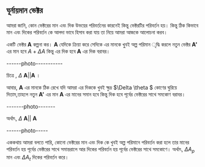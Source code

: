 ## ঘূর্নায়মান ভেক্টর

আমরা জানি, কোন ভেক্টরের মান এবং দিক উভয়ের পরিবর্তনের কারনেই কিন্তু ভেক্টরটির পরিবর্তন হয়। কিন্তু ঠিক কিভাবে মান এবং দিকের পরিবর্তন কে আলদা ভাবে হিসাব করা যায় তা নিয়ে আমরা আজকে
আলোচনা করব। 

একটি ভেক্টর **A** কল্পনা কর। **A** যেদিকে ক্রিয়া করে সেদিকে এর মানকে খু্বই অল্প পরিমান ৃদ্ধি করলে নতুন ভেক্টর **A'** এর মান হবে $A+\Delta A$ কিন্তু এর দিক হবে **A** এর দিক বরাবর।

------photo-----------

চিত্রে , $\Delta$ **A**||**A** ।

আবার, **A** এর মানকে ঠিক রেখে যদি আমরা এর দিককে খুবই ক্ষুদ্র $\Delta \theta $ কোণের ঘুরিয়ে দিতাম,তাহলে নতুন **A'** এর মান **A** এর মানের সমান হবে কিন্তু দিক হবে পূর্বের ভেক্টরের সাথে সমকোণ
বরাবর। 

-------photo-------

অর্থাৎ, $\Delta$ **A**|| **A** 

------photo-----

এককথায় আমরা বলতে পারি, কোনো ভেক্টরের মান এবং দিক কে খুবই অল্প পরিমানে পরিবর্তন করা হলে তার মানের পরিবর্তন হয় পূর্বের ভেক্টরের সাথে সমান্তরালে আর দিকের পরিবর্তন হয় পূর্বের ভেক্টরের সাথে সমকোণে।
অর্থাৎ, $\Delta A_p$ মান এবং $\Delta A_t$ দিকের পরিবর্তন করে। 
